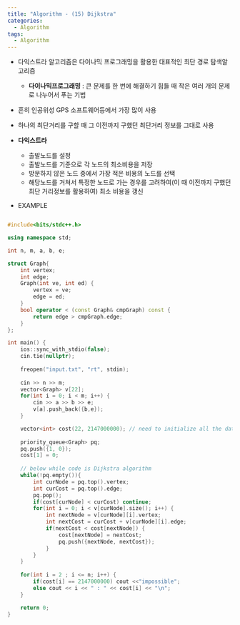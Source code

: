```yaml
---
title: "Algorithm - (15) Dijkstra"
categories:
  - Algorithm
tags:
  - Algorithm
---
```


- 다익스트라 알고리즘은 다이나믹 프로그래밍을 활용한 대표적인 최단 경로 탐색알고리즘
    - **다이나믹프로그래밍** : 큰 문제를 한 번에 해결하기 힘들 때 작은 여러 개의 문제로 나누어서 푸는 기법
- 흔히 인공위성 GPS 소프트웨어등에서 가장 많이 사용
- 하나의 최단거리를 구할 때 그 이전까지 구했던 최단거리 정보를 그대로 사용

- **다익스트라**
    - 출발노드를 설정
    - 출발노드를 기준으로 각 노드의 최소비용을 저장
    - 방문하지 않은 노드 중에서 가장 적은 비용의 노드를 선택
    - 해당노드를 거쳐서 특정한 노드로 가는 경우를 고려하여(이 때 이전까지 구했던 최단 거리정보를 활용하여) 최소 비용을 갱신

- EXAMPLE

```c++

#include<bits/stdc++.h>

using namespace std;

int n, m, a, b, e;

struct Graph{
	int vertex;
	int edge;
	Graph(int ve, int ed) {
		vertex = ve;
		edge = ed;
	}
	bool operator < (const Graph& cmpGraph) const {
		return edge > cmpGraph.edge;
	}
};

int main() {
	ios::sync_with_stdio(false);
	cin.tie(nullptr);
	
	freopen("input.txt", "rt", stdin);
	
	cin >> n >> m;
	vector<Graph> v[22];
	for(int i = 0; i < m; i++) {
		cin >> a >> b >> e;
		v[a].push_back({b,e});
	}

	vector<int> cost(22, 2147000000); // need to initialize all the data as 2147000000 by vector
	
	priority_queue<Graph> pq;
	pq.push({1, 0});
	cost[1] = 0;
	
	// below while code is Dijkstra algorithm
	while(!pq.empty()){
		int curNode = pq.top().vertex;
		int curCost = pq.top().edge;
		pq.pop();
		if(cost[curNode] < curCost) continue;
		for(int i = 0; i < v[curNode].size(); i++) {
			int nextNode = v[curNode][i].vertex;
			int nextCost = curCost + v[curNode][i].edge;
			if(nextCost < cost[nextNode]) {
				cost[nextNode] = nextCost;
				pq.push({nextNode, nextCost});
			}
		}
	}
	
	for(int i = 2 ; i <= n; i++) {
		if(cost[i] == 2147000000) cout <<"impossible";
		else cout << i << " : " << cost[i] << "\n";
	}

 	return 0;
}

```